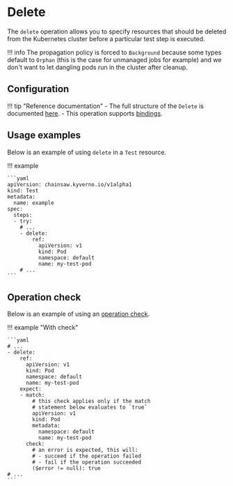 # Delete

The `delete` operation allows you to specify resources that should be deleted from the Kubernetes cluster before a particular test step is executed.

!!! info
    The propagation policy is forced to `Background` because some types default to `Orphan` (this is the case for unmanaged jobs for example) and we don't want to let dangling pods run in the cluster after cleanup.

## Configuration

!!! tip "Reference documentation"
    - The full structure of the `Delete` is documented [here](../reference/apis/chainsaw.v1alpha1.md#chainsaw-kyverno-io-v1alpha1-Delete).
    - This operation supports [bindings](../general/bindings.md).

## Usage examples

Below is an example of using `delete` in a `Test` resource.

!!! example

    ```yaml
    apiVersion: chainsaw.kyverno.io/v1alpha1
    kind: Test
    metadata:
      name: example
    spec:
      steps:
      - try:
        # ...
        - delete:
            ref:
              apiVersion: v1
              kind: Pod
              namespace: default
              name: my-test-pod
        # ...
    ```

## Operation check

Below is an example of using an [operation check](./check.md#delete).

!!! example "With check"

    ```yaml
    # ...
    - delete:
        ref:
          apiVersion: v1
          kind: Pod
          namespace: default
          name: my-test-pod
        expect:
        - match:
            # this check applies only if the match
            # statement below evaluates to `true`
            apiVersion: v1
            kind: Pod
            metadata:
              namespace: default
              name: my-test-pod
          check:
            # an error is expected, this will:
            # - succeed if the operation failed
            # - fail if the operation succeeded
            ($error != null): true
    # ...
    ```
